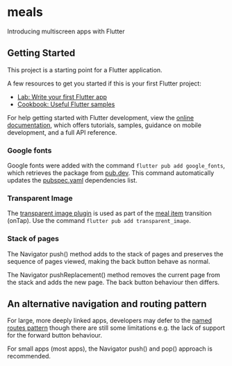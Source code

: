 # meals

Introducing multiscreen apps with Flutter

## Getting Started

This project is a starting point for a Flutter application.

A few resources to get you started if this is your first Flutter project:

- [Lab: Write your first Flutter app](https://docs.flutter.dev/get-started/codelab)
- [Cookbook: Useful Flutter samples](https://docs.flutter.dev/cookbook)

For help getting started with Flutter development, view the
[online documentation](https://docs.flutter.dev/), which offers tutorials,
samples, guidance on mobile development, and a full API reference.

### Google fonts

Google fonts were added with the command ```flutter pub add google_fonts```, which retrieves the
package from [pub.dev](https://pub.dev/). This command automatically updates the [pubspec.yaml](pubspec.yaml)
dependencies list.

### Transparent Image

The [transparent image plugin](https://pub.dev/packages/transparent_image) is used as part of the
[meal item](./lib/nonscreenwidgets/meal_item.dart) transition (onTap). Use the command
```flutter pub add transparent_image```.

### Stack of pages

The Navigator push() method adds to the stack of pages and preserves the sequence of pages viewed,
making the back button behave as normal.

The Navigator pushReplacement() method removes the current page from the stack and adds the new
page. The back button behaviour then differs.

## An alternative navigation and routing pattern

For large, more deeply linked apps, developers may defer to the [named routes pattern](https://docs.flutter.dev/ui/navigation#using-named-routes) 
though there are still some limitations e.g. the lack of support for the forward button behaviour.

For small apps (most apps), the Navigator push() and pop() approach is recommended.

